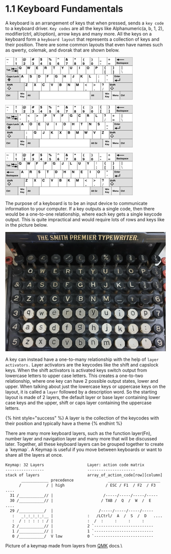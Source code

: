 # 1.1 Keyboard Fundamentals

A keyboard is an arrangement of keys that when pressed, sends a `key code` to a keyboard driver. `Key codes` are all the keys like Alphanumeric(a, b, 1, 2), modifier(ctrl, alt/option), arrow keys and many more. All the keys on a keyboard form a `keyboard layout` that represents a collection of keys and their position. There are some common layouts that even have names such as qwerty, colemak, and dvorak that are shown below.

![qwerty layout](<../.gitbook/assets/image (2) (1).png>)

![dvorak layout](../.gitbook/assets/image.png)



![colmak layout](<../.gitbook/assets/image (3) (1).png>)

The purpose of a keyboard is to be an input device to communicate information to your computer. If a key outputs a single code, then there would be a one-to-one relationship, where each key gets a single keycode output. This is quite impractical and would require lots of rows and keys like in the picture below.

![](<../.gitbook/assets/Screen Shot 2022-05-30 at 8.05.33 PM.png>)

A key can instead have a one-to-many relationship with the help of `layer activators.` Layer activators are the keycodes like the shift and capslock keys. When the shift activators is activated keys switch output from lowercase letters to upper case letters. This creates a one-to-two relationship, where one key can have 2 possible output states, lower and upper. When talking about just the lowercase keys or uppercase keys on the layout, it is called a `layer` followed by a description word. So the starting layout is made of 2 layers, the default layer or base layer containing lower case keys and the upper, shift or caps layer containing the uppercase letters.

{% hint style="success" %}
A layer is the collection of the keycodes with their position and typically have a theme
{% endhint %}

There are many more keyboard layers, such as the function layer(Fn), number layer and navigation layer and many more that will be discussed later. Together, all these keyboard layers can be grouped together to create a \`keymap\`. A Keymap is useful if you move between keyboards or want to share all the layers at once.



```markup
Keymap: 32 Layers                   Layer: action code matrix
-----------------                   ---------------------
stack of layers                     array_of_action_code[row][column]
       ____________ precedence               _______________________
      /           / | high                  / ESC / F1  / F2  / F3   ....
  31 /___________// |                      /-----/-----/-----/-----
  30 /___________// |                     / TAB /  Q  /  W  /  E   ....
  29 /___________/  |                    /-----/-----/-----/-----
   :   _:_:_:_:_:__ |               :   /LCtrl/  A  /  S  /  D   ....
   :  / : : : : : / |               :  /  :     :     :     :
   2 /___________// |               2 `--------------------------
   1 /___________// |               1 `--------------------------
   0 /___________/  V low           0 `--------------------------
```

Picture of a keymap made from layers from [QMK](https://docs.qmk.fm/#/keymap) docs.\
